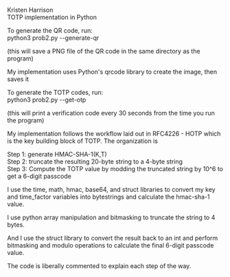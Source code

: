 Kristen Harrison  
TOTP implementation in Python  
  
  
  
  
To generate the QR code, run:  
	python3 prob2.py --generate-qr  
  
(this will save a PNG file of the QR code in the same directory as the program)  
  
My implementation uses Python's qrcode library to create the image, then saves it  
  
  
  
  
To generate the TOTP codes, run:  
	python3 prob2.py --get-otp  
   
(this will print a verification code every 30 seconds from the time you run the program)  
  
My implementation follows the workflow laid out in RFC4226 - HOTP which is the key building block of TOTP. The organization is   
  
Step 1: generate HMAC-SHA-1(K,T)  
Step 2: truncate the resulting 20-byte string to a 4-byte string  
Step 3: Compute the TOTP value by modding the truncated string by 10^6 to get a 6-digit passcode  
  
I use the time, math, hmac, base64, and struct libraries to convert my key and time_factor variables into bytestrings and calculate the hmac-sha-1 value.  
  
I use python array manipulation and bitmasking to truncate the string to 4 bytes.  
  
And I use the struct library to convert the result back to an int and perform bitmasking and modulo operations to calculate the final 6-digit passcode value.  
  
The code is liberally commented to explain each step of the way.  
